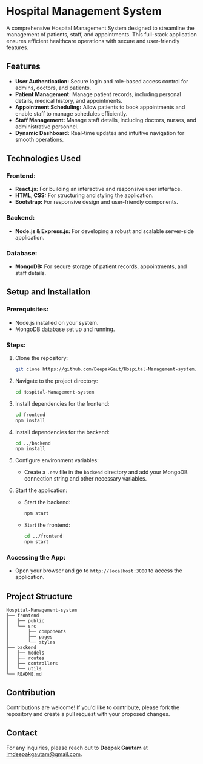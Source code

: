 # Hospital Management System

A comprehensive Hospital Management System designed to streamline the management of patients, staff, and appointments. This full-stack application ensures efficient healthcare operations with secure and user-friendly features.

## Features

- **User Authentication:** Secure login and role-based access control for admins, doctors, and patients.
- **Patient Management:** Manage patient records, including personal details, medical history, and appointments.
- **Appointment Scheduling:** Allow patients to book appointments and enable staff to manage schedules efficiently.
- **Staff Management:** Manage staff details, including doctors, nurses, and administrative personnel.
- **Dynamic Dashboard:** Real-time updates and intuitive navigation for smooth operations.

## Technologies Used

### Frontend:
- **React.js:** For building an interactive and responsive user interface.
- **HTML, CSS:** For structuring and styling the application.
- **Bootstrap:** For responsive design and user-friendly components.

### Backend:
- **Node.js & Express.js:** For developing a robust and scalable server-side application.

### Database:
- **MongoDB:** For secure storage of patient records, appointments, and staff details.

## Setup and Installation

### Prerequisites:
- Node.js installed on your system.
- MongoDB database set up and running.

### Steps:
1. Clone the repository:
   ```bash
   git clone https://github.com/DeepakGaut/Hospital-Management-system.git
   ```
2. Navigate to the project directory:
   ```bash
   cd Hospital-Management-system
   ```
3. Install dependencies for the frontend:
   ```bash
   cd frontend
   npm install
   ```
4. Install dependencies for the backend:
   ```bash
   cd ../backend
   npm install
   ```
5. Configure environment variables:
   - Create a `.env` file in the `backend` directory and add your MongoDB connection string and other necessary variables.

6. Start the application:
   - Start the backend:
     ```bash
     npm start
     ```
   - Start the frontend:
     ```bash
     cd ../frontend
     npm start
     ```

### Accessing the App:
- Open your browser and go to `http://localhost:3000` to access the application.

## Project Structure
```
Hospital-Management-system
├── frontend
│   ├── public
│   └── src
│       ├── components
│       ├── pages
│       └── styles
├── backend
│   ├── models
│   ├── routes
│   ├── controllers
│   └── utils
└── README.md
```

## Contribution
Contributions are welcome! If you'd like to contribute, please fork the repository and create a pull request with your proposed changes.

## Contact
For any inquiries, please reach out to **Deepak Gautam** at [imdeepakgautam@gmail.com](mailto:imdeepakgautam@gmail.com).
